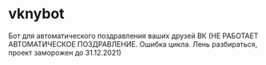 # vknybot
Бот для автоматического поздравления ваших друзей ВК
(НЕ РАБОТАЕТ АВТОМАТИЧЕСКОЕ ПОЗДРАВЛЕНИЕ. Ошибка цикла. Лень разбираться, проект заморожен до 31.12.2021)
